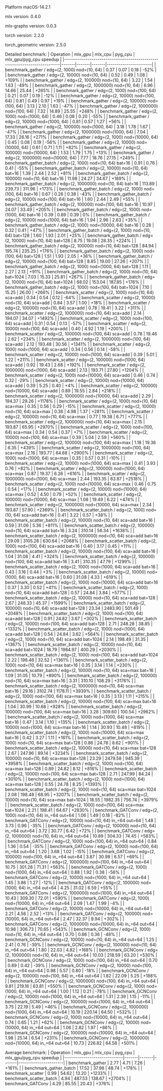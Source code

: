 Platform macOS-14.2.1

mlx version: 0.4.0

mlx-graphs version: 0.0.3

torch version: 2.2.0

torch_geometric version: 2.5.0

Detailed benchmark:
| Operation                                                                  | mlx_gpu | mlx_cpu | pyg_cpu | mlx_gpu/pyg_cpu speedup |
|----------------------------------------------------------------------------|-------|-------|-------|-----------------------|
| benchmark_gather / edg=(2, 1000) nod=(10, 64)                          |   0.37 |   0.07 |   0.18 |    -52% |
| benchmark_gather / edg=(2, 10000) nod=(10, 64)                         |   0.52 |   0.49 |   1.08 |   +109% |
| benchmark_gather / edg=(2, 100000) nod=(10, 64)                        |   3.22 |   1.54 |   1.63 |    -49% |
| benchmark_gather / edg=(2, 1000000) nod=(10, 64)                       |   6.96 |  14.66 |  25.44 |   +265% |
| benchmark_gather / edg=(2, 1000) nod=(100, 64)                         |   0.21 |   0.07 |   0.19 |    -12% |
| benchmark_gather / edg=(2, 10000) nod=(100, 64)                        |   0.81 |   0.49 |   0.97 |    +19% |
| benchmark_gather / edg=(2, 100000) nod=(100, 64)                       |   3.13 |   2.10 |   1.63 |    -47% |
| benchmark_gather / edg=(2, 1000000) nod=(100, 64)                      |   7.32 |  14.89 |  25.55 |   +248% |
| benchmark_gather / edg=(2, 1000) nod=(1000, 64)                        |   0.46 |   0.08 |   0.20 |    -55% |
| benchmark_gather / edg=(2, 10000) nod=(1000, 64)                       |   0.81 |   0.57 |   1.27 |    +56% |
| benchmark_gather / edg=(2, 100000) nod=(1000, 64)                      |   3.18 |   1.78 |   1.67 |    -47% |
| benchmark_gather / edg=(2, 1000000) nod=(1000, 64)                     |   7.04 |  17.33 |  26.16 |   +271% |
| benchmark_gather / edg=(2, 1000) nod=(10000, 64)                       |   0.45 |   0.08 |   0.19 |    -56% |
| benchmark_gather / edg=(2, 10000) nod=(10000, 64)                      |   0.61 |   0.71 |   1.11 |    +82% |
| benchmark_gather / edg=(2, 100000) nod=(10000, 64)                     |   1.53 |   1.79 |   1.75 |    +13% |
| benchmark_gather / edg=(2, 1000000) nod=(10000, 64)                    |   7.77 |  18.76 |  27.15 |   +249% |
| benchmark_gather_batch / edg=(2, 1000) nod=(10, 64) bat=16             |   0.91 |   0.76 |   0.41 |    -55% |
| benchmark_gather_batch / edg=(2, 10000) nod=(10, 64) bat=16            |   1.39 |   2.44 |   2.52 |    +81% |
| benchmark_gather_batch / edg=(2, 100000) nod=(10, 64) bat=16           |  11.98 |  24.27 |  34.67 |   +189% |
| benchmark_gather_batch / edg=(2, 1000000) nod=(10, 64) bat=16          | 113.89 | 239.73 | 311.96 |   +173% |
| benchmark_gather_batch / edg=(2, 1000) nod=(100, 64) bat=16            |   0.67 |   0.26 |   0.38 |    -43% |
| benchmark_gather_batch / edg=(2, 10000) nod=(100, 64) bat=16           |   1.60 |   2.44 |   2.49 |    +55% |
| benchmark_gather_batch / edg=(2, 100000) nod=(100, 64) bat=16          |  10.97 |  24.07 |  33.49 |   +205% |
| benchmark_gather_batch / edg=(2, 1000) nod=(1000, 64) bat=16           |   0.39 |   0.89 |   0.39 |      0% |
| benchmark_gather_batch / edg=(2, 10000) nod=(1000, 64) bat=16          |   1.94 |   2.96 |   2.63 |    +35% |
| benchmark_gather_batch / edg=(2, 1000) nod=(10000, 64) bat=16          |   0.28 |   0.32 |   0.41 |    +47% |
| benchmark_gather_batch / edg=(2, 1000) nod=(10, 64) bat=128            |   1.60 |   1.93 |   2.01 |    +25% |
| benchmark_gather_batch / edg=(2, 10000) nod=(10, 64) bat=128           |   8.75 |  19.08 |  28.35 |   +224% |
| benchmark_gather_batch / edg=(2, 100000) nod=(10, 64) bat=128          |  84.94 | 195.74 | 235.25 |   +176% |
| benchmark_gather_batch / edg=(2, 1000) nod=(100, 64) bat=128           |   1.51 |   1.93 |   2.05 |    +36% |
| benchmark_gather_batch / edg=(2, 10000) nod=(100, 64) bat=128          |   8.85 |  19.00 |  27.26 |   +207% |
| benchmark_gather_batch / edg=(2, 1000) nod=(1000, 64) bat=128          |   1.11 |   2.27 |   2.13 |    +91% |
| benchmark_gather_batch / edg=(2, 1000) nod=(10, 64) bat=1024           |   7.03 |  15.33 |  25.81 |   +267% |
| benchmark_gather_batch / edg=(2, 10000) nod=(10, 64) bat=1024          |  68.02 | 153.04 | 187.85 |   +176% |
| benchmark_gather_batch / edg=(2, 1000) nod=(100, 64) bat=1024          |   7.10 |  15.25 |  26.00 |   +266% |
| benchmark_scatter / edg=(2, 1000) nod=(10, 64) sca=add                 |   0.34 |   0.54 |   0.12 |    -64% |
| benchmark_scatter / edg=(2, 10000) nod=(10, 64) sca=add                |   0.84 |   3.57 |   1.00 |    +18% |
| benchmark_scatter / edg=(2, 100000) nod=(10, 64) sca=add               |   0.78 |  19.41 |   3.22 |   +311% |
| benchmark_scatter / edg=(2, 1000000) nod=(10, 64) sca=add              |   2.14 | 194.07 |  34.07 |  +1492% |
| benchmark_scatter / edg=(2, 1000) nod=(100, 64) sca=add                |   0.31 |   0.54 |   0.13 |    -57% |
| benchmark_scatter / edg=(2, 10000) nod=(100, 64) sca=add               |   0.40 |   4.92 |   1.19 |   +200% |
| benchmark_scatter / edg=(2, 100000) nod=(100, 64) sca=add              |   0.78 |  19.46 |   2.62 |   +234% |
| benchmark_scatter / edg=(2, 1000000) nod=(100, 64) sca=add             |   2.12 | 193.48 |  30.56 |  +1341% |
| benchmark_scatter / edg=(2, 1000) nod=(1000, 64) sca=add               |   0.34 |   0.56 |   0.14 |    -58% |
| benchmark_scatter / edg=(2, 10000) nod=(1000, 64) sca=add              |   0.39 |   5.01 |   1.22 |   +211% |
| benchmark_scatter / edg=(2, 100000) nod=(1000, 64) sca=add             |   0.92 |  19.43 |   2.68 |   +192% |
| benchmark_scatter / edg=(2, 1000000) nod=(1000, 64) sca=add            |   2.13 | 193.71 |  27.80 |  +1204% |
| benchmark_scatter / edg=(2, 1000) nod=(10000, 64) sca=add              |   0.46 |   0.74 |   0.32 |    -29% |
| benchmark_scatter / edg=(2, 10000) nod=(10000, 64) sca=add             |   0.39 |   5.25 |   0.40 |     +4% |
| benchmark_scatter / edg=(2, 100000) nod=(10000, 64) sca=add            |   0.89 |  19.55 |   2.84 |   +218% |
| benchmark_scatter / edg=(2, 1000000) nod=(10000, 64) sca=add           |   2.29 | 194.37 |  29.26 |  +1178% |
| benchmark_scatter / edg=(2, 1000) nod=(10, 64) sca=max                 |   0.35 |   0.56 |   0.29 |    -15% |
| benchmark_scatter / edg=(2, 10000) nod=(10, 64) sca=max                |   0.36 |   4.98 |   1.37 |   +281% |
| benchmark_scatter / edg=(2, 100000) nod=(10, 64) sca=max               |   0.77 |  19.38 |   6.71 |   +777% |
| benchmark_scatter / edg=(2, 1000000) nod=(10, 64) sca=max              |   2.15 | 193.87 |  65.95 |  +2970% |
| benchmark_scatter / edg=(2, 1000) nod=(100, 64) sca=max                |   0.34 |   0.54 |   0.37 |     +7% |
| benchmark_scatter / edg=(2, 10000) nod=(100, 64) sca=max               |   0.39 |   5.04 |   2.59 |   +560% |
| benchmark_scatter / edg=(2, 100000) nod=(100, 64) sca=max              |   1.18 |  19.36 |   6.35 |   +439% |
| benchmark_scatter / edg=(2, 1000000) nod=(100, 64) sca=max             |   2.16 | 193.77 |  64.68 |  +2900% |
| benchmark_scatter / edg=(2, 1000) nod=(1000, 64) sca=max               |   0.35 |   0.57 |   0.31 |    -10% |
| benchmark_scatter / edg=(2, 10000) nod=(1000, 64) sca=max              |   0.41 |   3.93 |   0.76 |    +82% |
| benchmark_scatter / edg=(2, 100000) nod=(1000, 64) sca=max             |   0.87 |  19.37 |   6.26 |   +616% |
| benchmark_scatter / edg=(2, 1000000) nod=(1000, 64) sca=max            |   2.44 | 193.35 |  63.87 |  +2518% |
| benchmark_scatter / edg=(2, 1000) nod=(10000, 64) sca=max              |   0.46 |   0.75 |   0.54 |    +17% |
| benchmark_scatter / edg=(2, 10000) nod=(10000, 64) sca=max             |   0.52 |   4.50 |   0.79 |    +52% |
| benchmark_scatter / edg=(2, 100000) nod=(10000, 64) sca=max            |   1.08 |  19.49 |   6.22 |   +474% |
| benchmark_scatter / edg=(2, 1000000) nod=(10000, 64) sca=max           |   2.34 | 193.87 |  57.90 |  +2369% |
| benchmark_scatter_batch / edg=(2, 1000) nod=(10, 64) sca=add bat=16    |   0.41 |   3.22 |   0.57 |    +38% |
| benchmark_scatter_batch / edg=(2, 10000) nod=(10, 64) sca=add bat=16   |   0.59 |  31.06 |   5.36 |   +811% |
| benchmark_scatter_batch / edg=(2, 100000) nod=(10, 64) sca=add bat=16  |   3.24 | 310.14 |  56.34 |  +1638% |
| benchmark_scatter_batch / edg=(2, 1000000) nod=(10, 64) sca=add bat=16 |  29.09 | 3105.28 | 630.64 |  +2068% |
| benchmark_scatter_batch / edg=(2, 1000) nod=(100, 64) sca=add bat=16   |   0.40 |   3.17 |   0.45 |    +11% |
| benchmark_scatter_batch / edg=(2, 10000) nod=(100, 64) sca=add bat=16  |   1.04 |  31.08 |   4.41 |   +324% |
| benchmark_scatter_batch / edg=(2, 100000) nod=(100, 64) sca=add bat=16 |   3.41 | 310.35 |  47.79 |  +1299% |
| benchmark_scatter_batch / edg=(2, 1000) nod=(1000, 64) sca=add bat=16  |   0.43 |   3.16 |   0.44 |     +3% |
| benchmark_scatter_batch / edg=(2, 10000) nod=(1000, 64) sca=add bat=16 |   0.60 |  31.08 |   4.33 |   +619% |
| benchmark_scatter_batch / edg=(2, 1000) nod=(10000, 64) sca=add bat=16 |   0.37 |   3.30 |   0.52 |    +41% |
| benchmark_scatter_batch / edg=(2, 1000) nod=(10, 64) sca=add bat=128   |   0.57 |  24.84 |   3.84 |   +577% |
| benchmark_scatter_batch / edg=(2, 10000) nod=(10, 64) sca=add bat=128  |   2.67 | 248.33 |  45.37 |  +1599% |
| benchmark_scatter_batch / edg=(2, 100000) nod=(10, 64) sca=add bat=128 |  23.34 | 2483.90 | 501.49 |  +2048% |
| benchmark_scatter_batch / edg=(2, 1000) nod=(100, 64) sca=add bat=128  |   0.91 |  24.82 |   3.67 |   +302% |
| benchmark_scatter_batch / edg=(2, 10000) nod=(100, 64) sca=add bat=128 |   2.71 | 248.28 |  38.85 |  +1332% |
| benchmark_scatter_batch / edg=(2, 1000) nod=(1000, 64) sca=add bat=128 |   0.54 |  24.84 |   3.62 |   +564% |
| benchmark_scatter_batch / edg=(2, 1000) nod=(10, 64) sca=add bat=1024  |   2.14 | 198.49 |  31.35 |  +1367% |
| benchmark_scatter_batch / edg=(2, 10000) nod=(10, 64) sca=add bat=1024 |  18.79 | 1984.97 | 400.29 |  +2030% |
| benchmark_scatter_batch / edg=(2, 1000) nod=(100, 64) sca=add bat=1024 |   2.22 | 198.46 |  32.52 |  +1361% |
| benchmark_scatter_batch / edg=(2, 1000) nod=(10, 64) sca=max bat=16    |   0.35 |   3.14 |   1.14 |   +230% |
| benchmark_scatter_batch / edg=(2, 10000) nod=(10, 64) sca=max bat=16   |   1.09 |  31.05 |  10.79 |   +890% |
| benchmark_scatter_batch / edg=(2, 100000) nod=(10, 64) sca=max bat=16  |   3.31 | 310.10 | 108.29 |  +3176% |
| benchmark_scatter_batch / edg=(2, 1000000) nod=(10, 64) sca=max bat=16 |  29.16 | 3102.74 | 1178.11 |  +3939% |
| benchmark_scatter_batch / edg=(2, 1000) nod=(100, 64) sca=max bat=16   |   0.35 |   3.13 |   1.11 |   +215% |
| benchmark_scatter_batch / edg=(2, 10000) nod=(100, 64) sca=max bat=16  |   1.04 |  30.99 |  10.68 |   +928% |
| benchmark_scatter_batch / edg=(2, 100000) nod=(100, 64) sca=max bat=16 |   3.28 | 309.60 | 100.54 |  +2962% |
| benchmark_scatter_batch / edg=(2, 1000) nod=(1000, 64) sca=max bat=16  |   0.47 |   3.14 |   1.10 |   +135% |
| benchmark_scatter_batch / edg=(2, 10000) nod=(1000, 64) sca=max bat=16 |   1.14 |  30.93 |  10.48 |   +819% |
| benchmark_scatter_batch / edg=(2, 1000) nod=(10000, 64) sca=max bat=16 |   0.42 |   3.27 |   1.11 |   +161% |
| benchmark_scatter_batch / edg=(2, 1000) nod=(10, 64) sca=max bat=128   |   0.86 |  24.78 |   8.62 |   +901% |
| benchmark_scatter_batch / edg=(2, 10000) nod=(10, 64) sca=max bat=128  |   2.67 | 247.96 |  89.14 |  +3234% |
| benchmark_scatter_batch / edg=(2, 100000) nod=(10, 64) sca=max bat=128 |  23.29 | 2479.58 | 945.39 |  +3958% |
| benchmark_scatter_batch / edg=(2, 1000) nod=(100, 64) sca=max bat=128  |   0.89 |  24.82 |   8.12 |   +816% |
| benchmark_scatter_batch / edg=(2, 10000) nod=(100, 64) sca=max bat=128 |   2.71 | 247.99 |  84.24 |  +3010% |
| benchmark_scatter_batch / edg=(2, 1000) nod=(1000, 64) sca=max bat=128 |   0.55 |  24.78 |   8.25 |  +1393% |
| benchmark_scatter_batch / edg=(2, 1000) nod=(10, 64) sca=max bat=1024  |   2.08 | 198.48 |  68.95 |  +3207% |
| benchmark_scatter_batch / edg=(2, 10000) nod=(10, 64) sca=max bat=1024 |  18.55 | 1982.35 | 756.74 |  +3979% |
| benchmark_scatter_batch / edg=(2, 1000) nod=(100, 64) sca=max bat=1024 |   2.21 | 198.41 |  64.67 |  +2830% |
| benchmark_GATConv / edg=(2, 1000) nod=(10, 64) in_=64 out=64           |   1.06 |   1.49 |   0.18 |    -82% |
| benchmark_GATConv / edg=(2, 10000) nod=(10, 64) in_=64 out=64          |   1.48 |   3.73 |   0.96 |    -35% |
| benchmark_GATConv / edg=(2, 100000) nod=(10, 64) in_=64 out=64         |   3.72 |  30.77 |   6.42 |    +72% |
| benchmark_GATConv / edg=(2, 1000000) nod=(10, 64) in_=64 out=64        |  10.89 | 304.33 |  74.45 |   +583% |
| benchmark_GATConv / edg=(2, 1000) nod=(100, 64) in_=64 out=64          |   0.84 |   1.36 |   0.54 |    -35% |
| benchmark_GATConv / edg=(2, 10000) nod=(100, 64) in_=64 out=64         |   1.20 |   3.68 |   1.02 |    -15% |
| benchmark_GATConv / edg=(2, 100000) nod=(100, 64) in_=64 out=64        |   3.87 |  30.98 |   6.57 |    +69% |
| benchmark_GATConv / edg=(2, 1000000) nod=(100, 64) in_=64 out=64       |  10.75 | 301.28 |  71.31 |   +563% |
| benchmark_GATConv / edg=(2, 1000) nod=(1000, 64) in_=64 out=64         |   0.88 |   1.92 |   0.38 |    -56% |
| benchmark_GATConv / edg=(2, 10000) nod=(1000, 64) in_=64 out=64        |   1.45 |   3.86 |   1.27 |    -12% |
| benchmark_GATConv / edg=(2, 100000) nod=(1000, 64) in_=64 out=64       |   4.25 |  31.02 |   6.59 |    +55% |
| benchmark_GATConv / edg=(2, 1000000) nod=(1000, 64) in_=64 out=64      |  10.43 | 309.30 |  72.01 |   +590% |
| benchmark_GATConv / edg=(2, 1000) nod=(10000, 64) in_=64 out=64        |   2.09 |   1.47 |   1.99 |     -4% |
| benchmark_GATConv / edg=(2, 10000) nod=(10000, 64) in_=64 out=64       |   2.21 |   4.56 |   2.52 |    +13% |
| benchmark_GATConv / edg=(2, 100000) nod=(10000, 64) in_=64 out=64      |   2.47 |  32.37 |   9.94 |   +302% |
| benchmark_GATConv / edg=(2, 1000000) nod=(10000, 64) in_=64 out=64     |  10.98 | 306.73 |  70.65 |   +543% |
| benchmark_GCNConv / edg=(2, 1000) nod=(10, 64) in_=64 out=64           |   0.70 |   0.86 |   0.36 |    -48% |
| benchmark_GCNConv / edg=(2, 10000) nod=(10, 64) in_=64 out=64          |   1.25 |   2.41 |   0.76 |    -39% |
| benchmark_GCNConv / edg=(2, 100000) nod=(10, 64) in_=64 out=64         |   1.80 |  22.03 |   4.82 |   +168% |
| benchmark_GCNConv / edg=(2, 1000000) nod=(10, 64) in_=64 out=64        |  10.03 | 218.59 |  63.20 |   +530% |
| benchmark_GCNConv / edg=(2, 1000) nod=(100, 64) in_=64 out=64          |   0.70 |   0.89 |   0.42 |    -39% |
| benchmark_GCNConv / edg=(2, 10000) nod=(100, 64) in_=64 out=64         |   0.98 |   5.57 |   0.80 |    -18% |
| benchmark_GCNConv / edg=(2, 100000) nod=(100, 64) in_=64 out=64        |   1.82 |  22.09 |   5.25 |   +188% |
| benchmark_GCNConv / edg=(2, 1000000) nod=(100, 64) in_=64 out=64       |   9.81 | 219.16 |  63.81 |   +550% |
| benchmark_GCNConv / edg=(2, 1000) nod=(1000, 64) in_=64 out=64         |   1.00 |   1.12 |   0.21 |    -78% |
| benchmark_GCNConv / edg=(2, 10000) nod=(1000, 64) in_=64 out=64        |   1.31 |   2.39 |   1.15 |    -11% |
| benchmark_GCNConv / edg=(2, 100000) nod=(1000, 64) in_=64 out=64       |   3.75 |  22.19 |   5.49 |    +46% |
| benchmark_GCNConv / edg=(2, 1000000) nod=(1000, 64) in_=64 out=64      |  10.19 | 220.14 |  64.50 |   +532% |
| benchmark_GCNConv / edg=(2, 1000) nod=(10000, 64) in_=64 out=64        |   0.74 |   0.65 |   1.21 |    +62% |
| benchmark_GCNConv / edg=(2, 10000) nod=(10000, 64) in_=64 out=64       |   1.06 |   2.82 |   1.97 |    +86% |
| benchmark_GCNConv / edg=(2, 100000) nod=(10000, 64) in_=64 out=64      |   1.98 |  25.14 |   6.54 |   +231% |
| benchmark_GCNConv / edg=(2, 1000000) nod=(10000, 64) in_=64 out=64     |  10.73 | 226.82 |  64.58 |   +501% |

Average benchmark:
| Operation                    | mlx_gpu | mlx_cpu | pyg_cpu | mlx_gpu/pyg_cpu speedup |
|------------------------------|-------|-------|-------|-----------------------|
| benchmark_gather         |   2.77 |   4.71 |   7.26 |   +161% |
| benchmark_gather_batch   |  17.52 |  37.98 |  48.74 |   +178% |
| benchmark_scatter        |   0.99 |  54.62 |  13.20 |  +1233% |
| benchmark_scatter_batch  |   4.94 | 487.53 | 138.67 |  +2704% |
| benchmark_GATConv        |   4.29 |  85.55 |  20.43 |   +376% |
